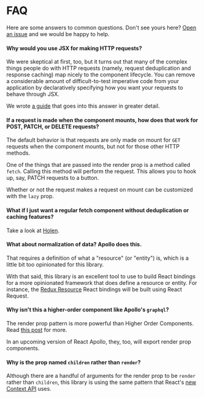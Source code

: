# FAQ

Here are some answers to common questions. Don't see yours here?
[Open an issue](https://github.com/jmeas/react-request/issues/new) and
we would be happy to help.

#### Why would you use JSX for making HTTP requests?

We were skeptical at first, too, but it turns out that many of the complex things people do with HTTP requests (namely,
request deduplication and response caching) map nicely to the component lifecycle. You can remove a considerable amount
of difficult-to-test imperative code from your application by declaratively specifying how you want your requests to
behave through JSX.

We wrote [a guide](./guides/why-jsx.md) that goes into this answer in greater detail.

#### If a request is made when the component mounts, how does that work for POST, PATCH, or DELETE requests?

The default behavior is that requests are only made on mount for `GET` requests when the component mounts, but
not for those other HTTP methods.

One of the things that are passed into the render prop is a method called `fetch`. Calling this method will perform
the request. This allows you to hook up, say, PATCH requests to a button.

Whether or not the request makes a request on mount can be customized with the `lazy` prop.

#### What if I just want a regular fetch component without deduplication or caching features?

Take a look at [Holen](https://github.com/tkh44/holen).

#### What about normalization of data? Apollo does this.

That requires a definition of what a "resource" (or "entity") is, which is a little bit too opinionated for this
library.

With that said, this library is an excellent tool to use to build React bindings for a more opinionated framework
that does define a resource or entity. For instance, the [Redux Resource](https://redux-resource.js.org) React bindings
will be built using React Request.

#### Why isn't this a higher-order component like Apollo's `graphql`?

The render prop pattern is more powerful than Higher Order Components. Read
[this post](https://cdb.reacttraining.com/use-a-render-prop-50de598f11ce) for more.

In an upcoming version of React Apollo, they, too, will export render prop components.

#### Why is the prop named `children` rather than `render`?

Although there are a handful of arguments for the render prop to be `render` rather than `children`, this library is
using the same pattern that React's [new Context API](https://github.com/reactjs/rfcs/pull/2) uses.
